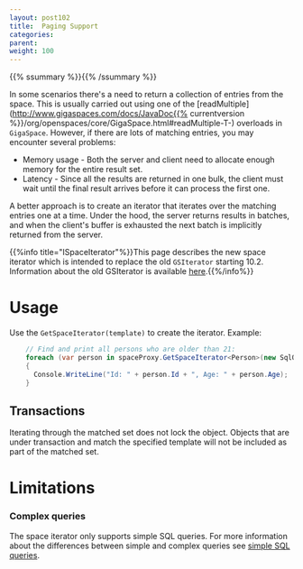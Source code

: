 ```yaml
---
layout: post102
title:  Paging Support
categories:
parent:
weight: 100
---
```


{{% ssummary %}}{{% /ssummary %}}



In some scenarios there's a need to return a collection of entries from the space. This is usually carried out using one of the [readMultiple](http://www.gigaspaces.com/docs/JavaDoc{{% currentversion %}}/org/openspaces/core/GigaSpace.html#readMultiple-T-) overloads in `GigaSpace`. However, if there are lots of matching entries, you may encounter several problems:

* Memory usage - Both the server and client need to allocate enough memory for the entire result set.
* Latency - Since all the results are returned in one bulk, the client must wait until the final result arrives before it can process the first one.

A better approach is to create an iterator that iterates over the matching entries one at a time. Under the hood, the server returns results in batches, and when the client's buffer is exhausted the next batch is implicitly returned from the server.

{{%info title="ISpaceIterator"%}}This page describes the new space iterator which is intended to replace the old `GSIterator` starting 10.2. Information about the old GSIterator is available [here](./query-paging-support-old.html).{{%/info%}}

# Usage


Use the `GetSpaceIterator(template)` to create the iterator. Example:

```c#
    // Find and print all persons who are older than 21:
    foreach (var person in spaceProxy.GetSpaceIterator<Person>(new SqlQuery<Person>("Age > 21")))
    {
      Console.WriteLine("Id: " + person.Id + ", Age: " + person.Age);
    }
```


## Transactions

Iterating through the matched set does not lock the object. Objects that are under transaction and match the specified template will not be included as part of the matched set.

# Limitations

### Complex queries

The space iterator only supports simple SQL queries. For more information about the differences between simple and complex queries see [simple SQL queries](./query-sql.html#SimpleQueries).

